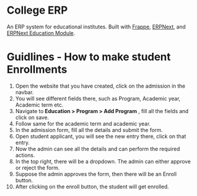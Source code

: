 # College ERP

An ERP system for educational institutes. Built with [Frappe](https://frappeframework.com/), [ERPNext](https://erpnext.com/), and [ERPNext Education Module](https://docs.erpnext.com/docs/user/manual/en/education).


# Guidlines - How to make student Enrollments

1. Open the website that you have created, click on the admission in the navbar.
2. You will see different fields there, such as Program, Academic year, Academic term etc.
3. Navigate to **Education > Program > Add Program** , fill all the fields and click on save.
4. Follow same for the academic term and academic year.
5. In the admission form, fill all the details and submit the form.
6. Open student applicant, you will see the new entry there, click on that entry.
7. Now the admin can see all the details and can perform the required actions.
8. In the top right, there will be a dropdown. The admin can either approve or reject the form.
9. Suppose the admin approves the form, then there will be an Enroll button. 
10. After clicking on the enroll button, the student will get enrolled.